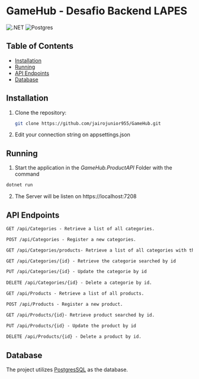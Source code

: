 # GameHub - Desafio Backend LAPES
![.NET](https://img.shields.io/badge/.NET-512BD4?style=for-the-badge&logo=dotnet&logoColor=white)
![Postgres](https://img.shields.io/badge/postgres-%23316192.svg?style=for-the-badge&logo=postgresql&logoColor=white)
## Table of Contents
- [Installation](#installation)
- [Running](#running)
- [API Endpoints](#api-endpoints)
- [Database](#database)

## Installation

1. Clone the repository:
   ```bash
   git clone https://github.com/jairojunior955/GameHub.git
   ```
2. Edit your connection string on appsettings.json
## Running
1. Start the application in the *GameHub.ProductAPI* Folder with the command
```bash
dotnet run
```
2. The Server will be listen on https://localhost:7208
## API Endpoints
```markdown
GET /api/Categories - Retrieve a list of all categories.

POST /api/Categories - Register a new categories.

GET /api/Categories/products- Retrieve a list of all categories with the products.

GET /api/Categories/{id} - Retrieve the categorie searched by id

PUT /api/Categories/{id} - Update the categorie by id
 
DELETE /api/Categories/{id} - Delete a categorie by id.

GET /api/Products - Retrieve a list of all products.

POST /api/Products - Register a new product.

GET /api/Products/{id}- Retrieve product searched by id.

PUT /api/Products/{id} - Update the product by id
 
DELETE /api/Products/{id} - Delete a product by id.
```
## Database
The project utilizes [PostgresSQL](https://www.postgresql.org/) as the database.
